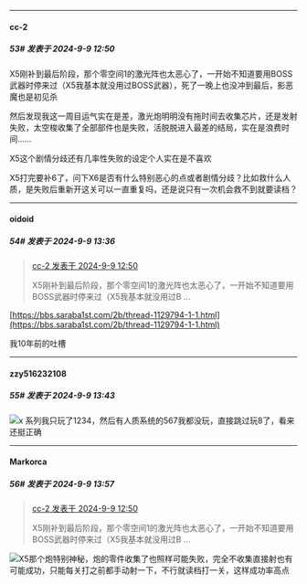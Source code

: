 ﻿
*****

####  cc-2  
##### 53#       发表于 2024-9-9 12:50

X5刚补到最后阶段，那个零空间1的激光阵也太恶心了，一开始不知道要用BOSS武器时停来过（X5我基本就没用过BOSS武器），死了一晚上也没冲到最后，影恶魔也是初见杀

然后发现我这一周目运气实在是差，激光炮明明没有拖时间去收集芯片，还是发射失败，太空梭收集了全部部件也是失败，活脱脱进入最差的结局，实在是浪费时间……

X5这个剧情分歧还有几率性失败的设定个人实在是不喜欢

X5打完要补6了，问下X6是否有什么特别恶心的点或者剧情分歧？比如救什么人质，是失败后重新开这关可以一直重复吗，还是说只有一次机会救不到就要读档？


*****

####  oidoid  
##### 54#       发表于 2024-9-9 13:36

<blockquote><a href="httphttps://bbs.saraba1st.com/2b/forum.php?mod=redirect&amp;goto=findpost&amp;pid=66153675&amp;ptid=2190030" target="_blank">cc-2 发表于 2024-9-9 12:50</a>

X5刚补到最后阶段，那个零空间1的激光阵也太恶心了，一开始不知道要用BOSS武器时停来过（X5我基本就没用过B ...</blockquote>
[https://bbs.saraba1st.com/2b/thread-1129794-1-1.html](https://bbs.saraba1st.com/2b/thread-1129794-1-1.html)

我10年前的吐槽


*****

####  zzy516232108  
##### 55#       发表于 2024-9-9 13:43

<img src="https://static.saraba1st.com/image/smiley/face2017/029.png" referrerpolicy="no-referrer">x 系列我只玩了1234，然后有人质系统的567我都没玩，直接跳过玩8了，看来还挺正确


*****

####  Markorca  
##### 56#       发表于 2024-9-9 13:57

<blockquote><a href="httphttps://bbs.saraba1st.com/2b/forum.php?mod=redirect&amp;goto=findpost&amp;pid=66153675&amp;ptid=2190030" target="_blank">cc-2 发表于 2024-9-9 12:50</a>

X5刚补到最后阶段，那个零空间1的激光阵也太恶心了，一开始不知道要用BOSS武器时停来过（X5我基本就没用过B ...</blockquote>
<img src="https://static.saraba1st.com/image/smiley/face2017/067.png" referrerpolicy="no-referrer">X5那个炮特别神秘，炮的零件收集了也照样可能失败，完全不收集直接射也有可能成功，只能每关打之前都手动射一下，不行就读档打一关，这样成功率高点

